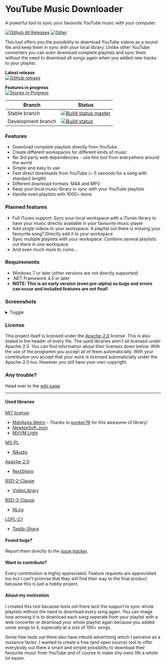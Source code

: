 # YouTube Music Downloader
A powerful tool to sync your favourite YouTube music with your computer.

[![Github All Releases](https://img.shields.io/github/downloads/chris579/YTMusicDownloader/total.svg)](https://github.com/chris579/YTMusicDownloader/releases)
[![Gitter](https://badges.gitter.im/gitterHQ/gitter.svg)](https://gitter.im/YTMusicDownloader/Main)

This tool offers you the possibility to download YouTube videos as a sound file and keep them in sync with your local library.
Unlike other YouTube converters you can even download complete playlists and sync them without the need to download all songs again when you added new tracks to your playlist.

**Latest release**  
[![GitHub release](https://img.shields.io/github/release/chris579/YTMusicDownloader.svg)](https://github.com/chris579/YTMusicDownloader/releases)  

**Features in progress**  
[![Stories in Progress](https://badge.waffle.io/chris579/YTMusicDownloader.svg?label=in%20progress&title=In%20Progress)](http://waffle.io/chris579/YTMusicDownloader)

| Branch | Status |
| --- | --- |
| Stable branch | [![Build status master](https://ci.appveyor.com/api/projects/status/ppfs8sdxn16l62af/branch/master?svg=true)](https://ci.appveyor.com/project/chris579/ytmusicdownloader) |
| Development branch | [![Build status](https://ci.appveyor.com/api/projects/status/ppfs8sdxn16l62af/branch/development?svg=true)](https://ci.appveyor.com/project/chris579/ytmusicdownloader) |

### Features
- Download complete playlists directly from YouTube
- Create different workspaces for different kinds of music
- No 3rd party web dependencies - use this tool from everywhere around the world
- Simple and easy to use
- Fast direct downloads from YouTube (~ 5 seconds for a song with standard length)
- Different download formats: M4A and MP3
- Keep your local music library in sync with your YouTube playlists
- Handle even playlists with 1000+ items


### Planned features
- Full iTunes support: Sync your local workspace with a iTunes library to have your music directly available in your favourite music player
- Add single videos to your workspace: A playlist out there is missing your favourite song? Directly add it to your workspace
- Sync multiple playlists with your workspace: Combine several playlists out there in one workspace
- And even much more to come...


### Requirements
- Windows 7 or later (other versions are not directly supported)
- .NET Framework 4.5 or later
- **NOTE: This is an early version (even pre-alpha) so bugs and errors can occur and included features are not final!**

### Screenshots
<details>
  <summary>Toggle</summary>
  The workspace selection
  ![Main page](https://cloud.githubusercontent.com/assets/6552521/19769854/600a2e12-9c5d-11e6-8b97-ab15625da41d.png)
    
  Add workspaces simple and fast
  ![Add workspace](https://cloud.githubusercontent.com/assets/6552521/19770066/1e40425e-9c5e-11e6-8b77-3193effd0207.png)
  
  Manage your playlists
  ![Workspace view](https://cloud.githubusercontent.com/assets/6552521/19770112/4eb97fea-9c5e-11e6-91c8-21518372085d.png)
  
  Adjust the settings to match your preferences
  ![Settings tab](https://cloud.githubusercontent.com/assets/6552521/19770203/b4f23c3e-9c5e-11e6-9969-379234543ba8.png)
  
</details>

### License
This project itself is licensed under the [Apache-2.0](https://opensource.org/licenses/Apache-2.0) license. This is also stated in the header of every file.
The used libraries aren't all licensed under Apache-2.0. You can find information about their licenses down below. With the use of the programm you accept all of them automaticially.
With your contribution you accept that your work is licensed automaticially under the Apache-2.0 too. However you still have your own copyright.

### Any trouble?
Head over to the [wiki page](https://github.com/chris579/YTMusicDownloader/wiki).

___

#### Used libraries
[MIT license](https://opensource.org/licenses/MIT):
- [MahApps.Metro](https://github.com/MahApps/MahApps.Metro) - Thanks to [punker76](https://github.com/punker76) for this awesome UI library!
- [NewtonSoft.Json](https://github.com/JamesNK/Newtonsoft.Json)
- [MVVM Light](https://mvvmlight.codeplex.com/)

[MS-PL](https://opensource.org/licenses/MS-PL)
- [NAudio](https://github.com/naudio/NAudio)

[Apache-2.0](https://opensource.org/licenses/Apache-2.0):
- [RestSharp](https://github.com/restsharp/RestSharp)

[BSD-2-Clause](https://opensource.org/licenses/BSD-2-Clause)
- [VideoLibrary](https://github.com/jamesqo/libvideo)

[BSD-3-Clause](https://github.com/NLog/NLog)
- [NLog](https://github.com/NLog/NLog)

[LGPL-2.1](https://www.gnu.org/licenses/old-licenses/lgpl-2.1.en.html)
- [Taglib-Sharp](https://github.com/mono/taglib-sharp)

#### Found bugs?
Report them directly to the [issue tracker](https://github.com/chris579/YTMusicDownloader/issues).


#### Want to contribute?
Every contribution is highly appreciated. Feature requests are appreciated too but I can't promise that they will find their way to the final product because this is just a hobby project.


#### About my motivation
I created this tool because tools out there lack the support to sync whole playlists without the need to download every song again.
You can image how annoing it is to download each song seperate from your playlist with a web converter or download your whole playlist again because you added some songs to it,
especially at a size of 100+ songs.

Some free tools out there also have inbuild advertising which I perceive as a nuisance factor.
I wanted to create a free (and open source) tool to offer everybody out there a smart and simple possibility to download their favourite music from YouTube
and of course to make (my own) life a whole lot easier.
